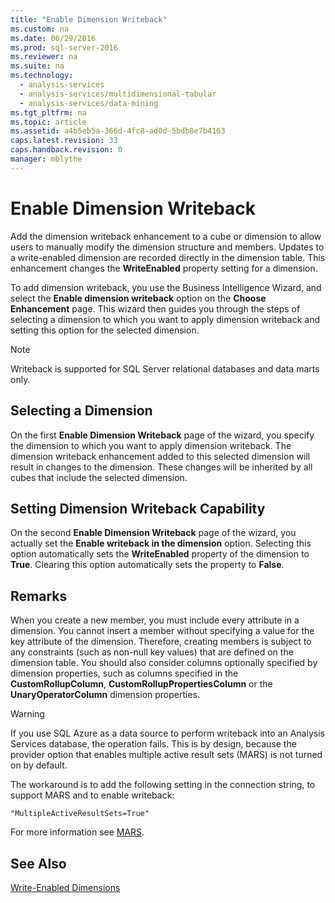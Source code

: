 ```yaml
---
title: "Enable Dimension Writeback"
ms.custom: na
ms.date: 06/29/2016
ms.prod: sql-server-2016
ms.reviewer: na
ms.suite: na
ms.technology: 
  - analysis-services
  - analysis-services/multidimensional-tabular
  - analysis-services/data-mining
ms.tgt_pltfrm: na
ms.topic: article
ms.assetid: a4b5eb5a-366d-4fc8-ad0d-5bdb8e7b4163
caps.latest.revision: 33
caps.handback.revision: 0
manager: mblythe
---
```

# Enable Dimension Writeback
Add the dimension writeback enhancement to a cube or dimension to allow users to manually modify the dimension structure and members. Updates to a write-enabled dimension are recorded directly in the dimension table. This enhancement changes the **WriteEnabled** property setting for a dimension.  
  
 To add dimension writeback, you use the Business Intelligence Wizard, and select the **Enable dimension writeback** option on the **Choose Enhancement** page. This wizard then guides you through the steps of selecting a dimension to which you want to apply dimension writeback and setting this option for the selected dimension.  
  
> [!NOTE]  
>  Writeback is supported for SQL Server relational databases and data marts only.  
  
## Selecting a Dimension  
 On the first **Enable Dimension Writeback** page of the wizard, you specify the dimension to which you want to apply dimension writeback. The dimension writeback enhancement added to this selected dimension will result in changes to the dimension. These changes will be inherited by all cubes that include the selected dimension.  
  
## Setting Dimension Writeback Capability  
 On the second **Enable Dimension Writeback** page of the wizard, you actually set the **Enable writeback in the dimension** option. Selecting this option automatically sets the **WriteEnabled** property of the dimension to **True**. Clearing this option automatically sets the property to **False**.  
  
## Remarks  
 When you create a new member, you must include every attribute in a dimension. You cannot insert a member without specifying a value for the key attribute of the dimension. Therefore, creating members is subject to any constraints (such as non-null key values) that are defined on the dimension table. You should also consider columns optionally specified by dimension properties, such as columns specified in the **CustomRollupColumn**, **CustomRollupPropertiesColumn** or the **UnaryOperatorColumn** dimension properties.  
  
> [!WARNING]  
>  If you use SQL Azure as a data source to perform writeback into an Analysis Services database, the operation fails. This is by design, because the provider option that enables multiple active result sets (MARS) is not turned on by default.  
>   
>  The workaround is to add the following setting in the connection string, to support MARS and to enable writeback:  
>   
>  `"MultipleActiveResultSets=True"`  
>   
>  For more information see [MARS](assetId:///ecfd9c6b-7d29-41d8-af2e-89d7fb9a1d83).  
  
## See Also  
 [Write-Enabled Dimensions](assetId:///0bac050d-cd3b-427b-884a-65a91be89500)